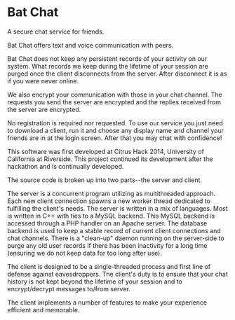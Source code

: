 Bat Chat
========

A secure chat service for friends.

Bat Chat offers text and voice communication with peers.

Bat Chat does not keep any persistent records of your activity on
our system. What records we keep during the lifetime of your session
are purged once the client disconnects from the server. After
disconnect it is as if you were never online.

We also encrypt your communication with those in your chat channel.
The requests you send the server are encrypted and the replies
received from the server are encrypted.

No registration is required nor requested. To use our service you
just need to download a client, run it and choose any display name
and channel your friends are in at the login screen. After that you
may chat with confidence!

This software was first developed at Citrus Hack 2014, University of
California at Riverside. This project continued its development
after the hackathon and is continually developed.

The source code is broken up into two parts--the server and client.

The server is a concurrent program utilizing as multithreaded
approach. Each new client connection spawns a new worker thread
dedicated to fulfilling the client's needs. The server is written
in a mix of languages. Most is written in C++ with ties to a MySQL
backend. This MySQL backend is accessed through a PHP handler on
an Apache server. The database backend is used to keep a stable
record of current client connections and chat channels. There is
a "clean-up" daemon running on the server-side to purge any old
user records if there has been inactivity for a long time
(ensuring we do not keep data for too long after use).

The client is designed to be a single-threaded process and first
line of defense against eavesdroppers. The client's duty is to
ensure that your chat history is not kept beyond the lifetime of
your session and to encrypt/decrypt messages to/from server.

The client implements a number of features to make your
experience efficient and memorable.
